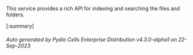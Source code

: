 






This service provides a rich API for indexing and searching the files and folders.

[:summary]

###### Auto generated by Pydio Cells Enterprise Distribution v4.3.0-alpha1 on 22-Sep-2023
